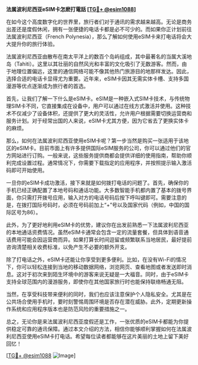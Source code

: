 **法属波利尼西亚eSIM卡怎麽打電話 [[TG💪+ @esim1088](https://t.me/s/esim1088)]**

在如今这个高度数字化的世界里，旅行者们对于通讯的需求越来越高。无论是商务出差还是度假休闲，拥有一张便捷的电话卡都是必不可少的。而如果你正计划前往法属波利尼西亚（French Polynesia），那么了解如何使用eSIM卡来打电话将会大大提升你的旅行体验。

法属波利尼西亚由散布在南太平洋上的数百个岛屿组成，其中最著名的当属大溪地岛（Tahiti）。这里以其壮丽的自然风光和丰富的文化吸引了无数游客。然而，由于地理位置偏远，这里的通信网络可能不像其他热门旅游目的地那样发达。因此，选择合适的电话卡显得尤为重要。近年来，eSIM卡因其无需实体卡槽、支持多国漫游等优点逐渐成为旅行者的首选。

首先，让我们了解一下什么是eSIM卡。eSIM是一种嵌入式SIM卡技术，与传统物理SIM卡不同，它直接集成在设备中，用户可以通过在线方式激活并使用。这种技术不仅减少了设备体积，还提供了更大的灵活性，允许用户根据需要切换运营商和服务计划。对于经常出国的人来说，eSIM卡尤其方便，因为它省去了更换实体卡的麻烦。

那么，如何在法属波利尼西亚使用eSIM卡呢？第一步当然是购买一张适用于该地区的eSIM卡。目前市面上有许多提供国际eSIM服务的公司，你可以通过他们的官方网站进行订购。一般来说，这些服务提供商都会提供详细的使用指南，帮助你顺利完成设置过程。通常情况下，你需要下载指定的应用程序，并按照提示输入激活码即可开始使用。

一旦你的eSIM卡成功激活，接下来就是如何拨打电话的问题了。首先，确保你的手机已经正确配置了本地号码和通话功能。大多数智能手机都内置了基本的拨号界面，你只需打开拨号应用，输入对方的电话号码后按下呼叫键即可。需要注意的是，在拨打国际号码时，必须在号码前加上“+”号以及国家代码（例如，中国的国际区号为86）。

此外，为了更好地利用eSIM卡的优势，建议你在出发前熟悉一下法属波利尼西亚的本地通话资费情况。虽然eSIM卡通常会包含一定的流量套餐，但具体到语音通话费用可能会因运营商而异。如果打算长时间逗留或频繁联系当地居民，最好提前咨询清楚相关收费标准，以免产生不必要的额外开支。

除了打电话之外，eSIM卡还能让你享受到更多便利。比如，在没有Wi-Fi的情况下，你可以轻松连接到当地的移动数据网络，浏览网页、查看地图或者发送即时消息。这对于初次来到陌生环境中的游客来说无疑是一大福音。同时，由于eSIM卡支持全球范围内的漫游服务，即使你在其他国家旅行时也能保持联络畅通无阻。

当然，在享受科技带来便利的同时，我们也应该注意保护个人隐私安全。尤其是在公共场合使用手机时，要时刻警惕周围环境是否存在潜在威胁。此外，定期更新操作系统和应用程序版本也是防范风险的重要措施之一。

总之，无论你是来法属波利尼西亚度假还是工作，一张优质的eSIM卡都能为你提供稳定可靠的通讯保障。通过本文介绍的方法，相信你能够顺利掌握如何在法属波利尼西亚使用eSIM卡打电话。希望每位读者都能够在这片美丽的土地上留下美好回忆！

[[TG💪+ @esim1088](https://t.me/s/esim1088) ![Image](https://i.postimg.cc/4NQfJmqS/Snipaste-2025-05-13-00-14-12.png)]